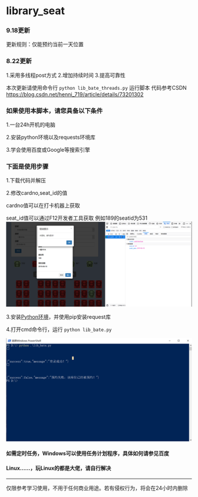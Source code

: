 # library_seat

### 9.18更新

更新规则：仅能预约当前一天位置

### 8.22更新

1.采用多线程post方式
2.增加持续时间
3.提高可靠性

本次更新请使用命令行 `python lib_bate_threads.py` 运行脚本
代码参考CSDN https://blog.csdn.net/henni_719/article/details/73201302
	
### 如果使用本脚本，请您具备以下条件

1.一台24h开机的电脑

2.安装python环境以及requests环境库

3.学会使用百度或Google等搜索引擎

### 下面是使用步骤

1.下载代码并解压

2.修改cardno,seat_id的值

 cardno值可以在打卡机器上获取

 seat_id值可以通过F12开发者工具获取 例如189的seatid为531
 ![seat](/pic/seat_id.png)

3.安装<a href="https://jingyan.baidu.com/article/ce09321b94a1272bfe858f5a.html" target="_blank">Python环境</a>，并使用pip安装request库

4.打开cmd命令行，运行 `python lib_bate.py`

![cmd](/pic/cmd.png)

#### 如需定时任务，Windows可以使用任务计划程序，具体如何请参见百度
#### Linux……，玩Linux的都是大佬，请自行解决

-----------
仅限参考学习使用，不用于任何商业用途。若有侵权行为，将会在24小时内删除
